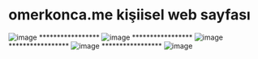 # omerkonca.me kişiisel web sayfası 
![image](https://user-images.githubusercontent.com/65457096/198896376-9ce7fbcc-05f0-417c-ae85-696238044093.png)   *****************
![image](https://user-images.githubusercontent.com/65457096/198896389-4dce60cd-e1c3-466e-b667-c2c33aea8bd8.png)   *****************
![image](https://user-images.githubusercontent.com/65457096/198896450-94abdebe-98eb-4dbb-8d7c-7ba77f73a8ae.png)   *****************
![image](https://user-images.githubusercontent.com/65457096/198896466-455da431-c39d-40d5-bc3e-19d95cb909bb.png)   *****************
![image](https://user-images.githubusercontent.com/65457096/198896477-870b982c-9cc4-43c3-bd96-7d219cc2166d.png) 
  

 

 
 
